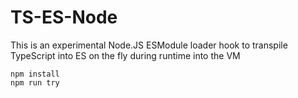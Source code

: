 # TS-ES-Node

This is an experimental Node.JS ESModule loader hook to transpile TypeScript into ES on the fly during runtime into the VM

```
npm install
npm run try
```
